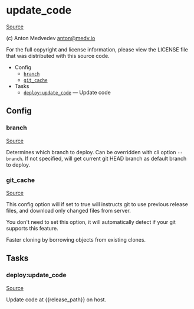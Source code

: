 <!-- DO NOT EDIT THIS FILE! -->
<!-- Instead edit recipe/deploy/update_code.php -->
<!-- Then run bin/docgen -->

# update_code

[Source](/recipe/deploy/update_code.php)

(c) Anton Medvedev <anton@medv.io>

For the full copyright and license information, please view the LICENSE
file that was distributed with this source code.


* Config
  * [`branch`](#branch)
  * [`git_cache`](#git_cache)
* Tasks
  * [`deploy:update_code`](#deploy:update_code) — Update code

## Config
### branch
[Source](/recipe/deploy/update_code.php#L16)

Determines which branch to deploy. Can be overridden with cli option `--branch`.
If not specified, will get current git HEAD branch as default branch to deploy.

### git_cache
[Source](/recipe/deploy/update_code.php#L42)

This config option will if set to true will instructs git to use previous release files,
and download only changed files from server.

You don't need to set this option, it will automatically detect if your git supports this feature.

Faster cloning by borrowing objects from existing clones.


## Tasks
### deploy:update_code
[Source](/recipe/deploy/update_code.php#L57)

Update code at {{release_path}} on host.

